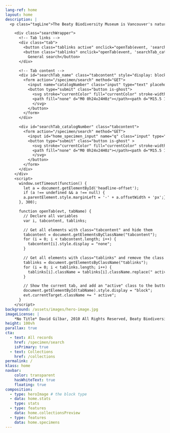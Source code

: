 ```yaml
---
lang-ref: home
layout: home
description: |
  <p class="tagLine">The Beaty Biodiversity Museum is Vancouver's natural history museum. <span data-ajax-url="https://api.gbif.org/v1/occurrence/search?institutionCode=BBM&limit=0">641,448</span> objects across 3 collections are currently available online, showcasing biodiversity from around the world.</p>

    <div class="searchWrapper">
      <!-- Tab links -->
      <div class="tab">
        <button class="tablinks active" onclick="openTab(event, 'searchTab_name')">Search by Catalogue Number</button>
        <button class="tablinks" onclick="openTab(event, 'searchTab_catalogNumber')">
          General search</button>
      </div>

      <!-- Tab content -->
      <div id="searchTab_name" class="tabcontent" style="display: block;">
        <form action="/specimen/search" method="GET">
          <input name="catalogNumber" class="input" type="text" placeholder="Try M002500 or V1" style="width: 100%;">
          <button type="submit" class="button is-ghost">
            <svg stroke="currentColor" fill="currentColor" stroke-width="0" viewBox="0 0 24 24" height="1em" width="1em" xmlns="http://www.w3.org/2000/svg">
            <path fill="none" d="M0 0h24v24H0z"></path><path d="M15.5 14h-.79l-.28-.27A6.471 6.471 0 0016 9.5 6.5 6.5 0 109.5 16c1.61 0 3.09-.59 4.23-1.57l.27.28v.79l5 4.99L20.49 19l-4.99-5zm-6 0C7.01 14 5 11.99 5 9.5S7.01 5 9.5 5 14 7.01 14 9.5 11.99 14 9.5 14z"></path>
            </svg>
          </button>
        </form>
      </div>

      <div id="searchTab_catalogNumber" class="tabcontent">
        <form action="/specimen/search" method="GET">
          <input id="home_specimen_input" name="q" class="input" type="text" placeholder="Try Vulpes vulpes" style="width: 100%;">
          <button type="submit" class="button is-ghost" >
            <svg stroke="currentColor" fill="currentColor" stroke-width="0" viewBox="0 0 24 24" height="1em" width="1em" xmlns="http://www.w3.org/2000/svg">
            <path fill="none" d="M0 0h24v24H0z"></path><path d="M15.5 14h-.79l-.28-.27A6.471 6.471 0 0016 9.5 6.5 6.5 0 109.5 16c1.61 0 3.09-.59 4.23-1.57l.27.28v.79l5 4.99L20.49 19l-4.99-5zm-6 0C7.01 14 5 11.99 5 9.5S7.01 5 9.5 5 14 7.01 14 9.5 11.99 14 9.5 14z"></path>
            </svg>
          </button>
        </form>
      </div>
    </div>
    <script>
      window.setTimeout(function() {
        let a = document.getElementById('headline-offset');
        if (a !== undefined && a !== null) {
        a.parentElement.style.marginLeft = '-' + a.offsetWidth + 'px';}
      }, 300);

      function openTab(evt, tabName) {
        // Declare all variables
        var i, tabcontent, tablinks;

        // Get all elements with class="tabcontent" and hide them
        tabcontent = document.getElementsByClassName("tabcontent");
        for (i = 0; i < tabcontent.length; i++) {
          tabcontent[i].style.display = "none";
        }

        // Get all elements with class="tablinks" and remove the class "active"
        tablinks = document.getElementsByClassName("tablinks");
        for (i = 0; i < tablinks.length; i++) {
          tablinks[i].className = tablinks[i].className.replace(" active", "");
        }

        // Show the current tab, and add an "active" class to the button that opened the tab
        document.getElementById(tabName).style.display = "block";
        evt.currentTarget.className += " active";
      }
    </script>
background: /assets/images/hero-image.jpg
imageLicense: |
    *No Title* David Gilbar, 2010 All Rights Reserved, Beaty Biodiversity Museum
height: 100vh
parallax: true
cta:
  - text: All records
    href: /specimen/search
    isPrimary: true
  - text: Collections
    href: /collections
permalink: /
klass: home
navbar:
    color: transparent
    hasWhiteText: true
    floating: true
composition:
  - type: heroImage # the block type
  - data: home.stats
    type: stats
  - type: features
    data: home.collectionsPreview
  - type: features
    data: home.specimens
---
```



 



